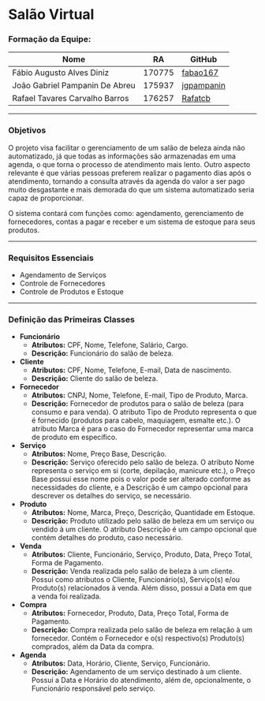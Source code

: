 # Salão Virtual
### Formação da Equipe:
| Nome | RA | GitHub |
| ------ | ------ | ------ |
| Fábio Augusto Alves Diniz | 170775 | [fabao167](https://github.com/fabao167) |
| João Gabriel Pampanin De Abreu | 175937 | [jgpampanin](https://github.com/jgpampanin) |
| Rafael Tavares Carvalho Barros | 176257 | [Rafatcb](https://github.com/Rafatcb) |
***
### Objetivos
O projeto visa facilitar o gerenciamento de um salão de beleza ainda não automatizado, já que todas as informações são armazenadas em uma agenda, o que torna o processo de atendimento mais lento. Outro aspecto relevante é que várias pessoas preferem realizar o pagamento dias após o atendimento, tornando a consulta através da agenda do valor a ser pago muito desgastante e mais demorada do que um sistema automatizado seria capaz de proporcionar.

O sistema contará com funções como: agendamento, gerenciamento de fornecedores, contas a pagar e receber e um sistema de estoque para seus produtos.
***
### Requisitos Essenciais
* Agendamento de Serviços
* Controle de Fornecedores
* Controle de Produtos e Estoque
***
### Definição das Primeiras Classes
* **Funcionário**
  * **Atributos:** CPF, Nome, Telefone, Salário, Cargo.
  * **Descrição:** Funcionário do salão de beleza.
* **Cliente**
  * **Atributos:** CPF, Nome, Telefone, E-mail, Data de nascimento.
  * **Descrição:** Cliente do salão de beleza.
* **Fornecedor**
  * **Atributos:** CNPJ, Nome, Telefone, E-mail, Tipo de Produto, Marca.
  * **Descrição:** Fornecedor de produtos para o salão de beleza (para consumo e para venda). O atributo Tipo de Produto representa o que é fornecido (produtos para cabelo, maquiagem, esmalte etc.). O atributo Marca é para o caso do Fornecedor representar uma marca de produto em específico.
* **Serviço**
  * **Atributos:** Nome, Preço Base, Descrição.
  * **Descrição:** Serviço oferecido pelo salão de beleza. O atributo Nome representa o serviço em si (corte, depilação, manicure etc.), o Preço Base possui esse nome pois o valor pode ser alterado conforme as necessidades do cliente, e a Descrição é um campo opcional para descrever os detalhes do serviço, se necessário.
* **Produto**
  * **Atributos:** Nome, Marca, Preço, Descrição, Quantidade em Estoque.
  * **Descrição:** Produto utilizado pelo salão de beleza em um serviço ou vendido à um cliente. O atributo Descrição é um campo opcional que contém detalhes do produto, caso necessário.
* **Venda**
  * **Atributos:** Cliente, Funcionário, Serviço, Produto, Data, Preço Total, Forma de Pagamento.
  * **Descrição:** Venda realizada pelo salão de beleza à um cliente. Possui como atributos o Cliente, Funcionário(s), Serviço(s) e/ou Produto(s) relacionados à venda. Além disso, possui a Data em que a venda foi realizada.
* **Compra**
  * **Atributos:** Fornecedor, Produto, Data, Preço Total, Forma de Pagamento.
  * **Descrição:** Compra realizada pelo salão de beleza em relação à um fornecedor. Contém o Fornecedor e o(s) respectivo(s) Produto(s) comprados, além da Data da compra.
* **Agenda**
  * **Atributos:** Data, Horário, Cliente, Serviço, Funcionário.
  * **Descrição:** Agendamento de um serviço destinado à um cliente. Possui a Data e Horário do atendimento, além de, opcionalmente, o Funcionário responsável pelo serviço.
